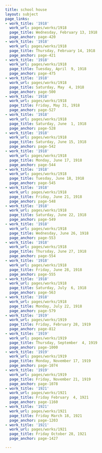 ```yaml
---
title: school house
layout: subject
page_links:
- work_title: '1918'
  work_url: pages/works/1918
  page_title: Wednesday, February 13, 1918
  page_anchor: page-420
- work_title: '1918'
  work_url: pages/works/1918
  page_title: Thursday, February 14, 1918
  page_anchor: page-421
- work_title: '1918'
  work_url: pages/works/1918
  page_title: Tuesday, April  9, 1918
  page_anchor: page-475
- work_title: '1918'
  work_url: pages/works/1918
  page_title: Saturday, May  4, 1918
  page_anchor: page-500
- work_title: '1918'
  work_url: pages/works/1918
  page_title: Friday, May 31, 1918
  page_anchor: page-527
- work_title: '1918'
  work_url: pages/works/1918
  page_title: Saturday, June  1, 1918
  page_anchor: page-528
- work_title: '1918'
  work_url: pages/works/1918
  page_title: Saturday, June 15, 1918
  page_anchor: page-542
- work_title: '1918'
  work_url: pages/works/1918
  page_title: Monday, June 17, 1918
  page_anchor: page-544
- work_title: '1918'
  work_url: pages/works/1918
  page_title: Tuesday, June 18, 1918
  page_anchor: page-545
- work_title: '1918'
  work_url: pages/works/1918
  page_title: Friday, June 21, 1918
  page_anchor: page-548
- work_title: '1918'
  work_url: pages/works/1918
  page_title: Saturday, June 22, 1918
  page_anchor: page-549
- work_title: '1918'
  work_url: pages/works/1918
  page_title: Wednesday, June 26, 1918
  page_anchor: page-553
- work_title: '1918'
  work_url: pages/works/1918
  page_title: Thursday, June 27, 1918
  page_anchor: page-554
- work_title: '1918'
  work_url: pages/works/1918
  page_title: Friday, June 28, 1918
  page_anchor: page-555
- work_title: '1918'
  work_url: pages/works/1918
  page_title: Saturday, July  6, 1918
  page_anchor: page-563
- work_title: '1918'
  work_url: pages/works/1918
  page_title: Monday, July 22, 1918
  page_anchor: page-579
- work_title: '1919'
  work_url: pages/works/1919
  page_title: Friday, February 28, 1919
  page_anchor: page-812
- work_title: '1919'
  work_url: pages/works/1919
  page_title: Thursday, September  4, 1919
  page_anchor: page-1000
- work_title: '1919'
  work_url: pages/works/1919
  page_title: Monday, November 17, 1919
  page_anchor: page-1074
- work_title: '1919'
  work_url: pages/works/1919
  page_title: Friday, November 21, 1919
  page_anchor: page-1078
- work_title: '1921'
  work_url: pages/works/1921
  page_title: Friday February  4, 1921
  page_anchor: page-1160
- work_title: '1921'
  work_url: pages/works/1921
  page_title: Friday March 18, 1921
  page_anchor: page-1203
- work_title: '1921'
  work_url: pages/works/1921
  page_title: Friday October 28, 1921
  page_anchor: page-1427

---
```

